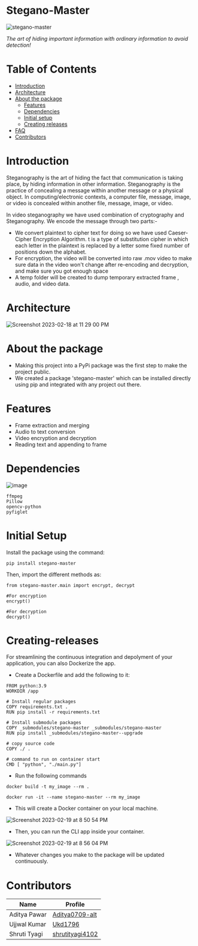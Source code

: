 # Stegano-Master

![stegano-master](https://user-images.githubusercontent.com/77115883/219879947-d524012a-63b5-47ee-9632-daad2e168e39.jpeg)


*The art of hiding important information with ordinary information to avoid detection!*

# Table of Contents

- [Introduction](#introduction)
- [Architecture](#architecture)
- [About the package](#package)
  - [Features](#features)
  - [Dependencies](#dependencies)
  - [Initial setup](#initial-setup)
  - [Creating releases](#creating-releases)
- [FAQ](#faq)
- [Contributors](#contributors)


# Introduction

Steganography is the art of hiding the fact that communication is taking place, by hiding information in other information. Steganography is the practice of concealing a message within another message or a physical object. In computing/electronic contexts, a computer file, message, image, or video is concealed within another file, message, image, or video. 

In video steganography we have used combination of cryptography and Steganography. We encode the message through two parts:-

- We convert plaintext to cipher text for doing so we have used Caeser-Cipher Encryption Algorithm. t is a type of substitution cipher in which each letter in the plaintext is replaced by a letter some fixed number of positions down the alphabet. 
- For encryption, the video will be converted into raw .mov video to make sure data in the video won't change after re-encoding and decryption, and make sure you got enough space
- A temp folder will be created to dump temporary extracted frame , audio, and video data.

# Architecture

![Screenshot 2023-02-18 at 11 29 00 PM](https://user-images.githubusercontent.com/77115883/219881271-e892fc18-7b9b-4b9c-9186-81949a7ba31a.jpg)


# About the package

- Making this project into a PyPi package was the first step to make the project public.
- We created a package 'stegano-master' which can be installed directly using pip and integrated with any project out there.

# Features

- Frame extraction and merging 
- Audio to text conversion
- Video encryption and decryption
- Reading text and appending to frame


# Dependencies
![image](https://user-images.githubusercontent.com/77115883/219881788-0f04f271-5e66-4e09-90ce-2395a50c4d7f.png)

```python3
ffmpeg
Pillow
opencv-python
pyfiglet
```

# Initial Setup

Install the package using the command:

```python3
pip install stegano-master
```

Then, import the different methods as:

```python3
from stegano-master.main import encrypt, decrypt

#For encryption
encrypt()

#For decryption
decrypt()

```

# Creating-releases

For streamlining the continuous integration and depolyment of your application, you can also Dockerize the app. 

- Create a Dockerfile and add the following to it:

```docker
FROM python:3.9
WORKDIR /app

# Install regular packages
COPY requirements.txt .
RUN pip install -r requirements.txt

# Install submodule packages
COPY _submodules/stegano-master _submodules/stegano-master
RUN pip install _submodules/stegano-master--upgrade

# copy source code
COPY ./ .

# command to run on container start
CMD [ "python", "./main.py"]
```

- Run the following commands

```docker
docker build -t my_image --rm .

docker run -it --name stegano-master --rm my_image

```
- This will create a Docker container on your local machine. 

![Screenshot 2023-02-19 at 8 50 54 PM](https://user-images.githubusercontent.com/77115883/219957525-6855e7d0-08b7-4e55-ab3a-d600c040cc06.jpg)

- Then, you can run the CLI app inside your container.

![Screenshot 2023-02-19 at 8 56 04 PM](https://user-images.githubusercontent.com/77115883/219957705-f6546ea8-06fc-4d40-9465-d80dad32518a.jpg)

- Whatever changes you make to the package will be updated continuously.


# Contributors

| Name               | Profile |
| -------------------| ----------------|
| Aditya Pawar       | [Aditya0709-alt](https://github.com/Aditya0709-alt)  |
| Ujjwal Kumar       | [Ukd1796](https://github.com/Ukd1796)        |
| Shruti Tyagi       | [shrutityagi4102](https://github.com/shrutityagi4102) |
